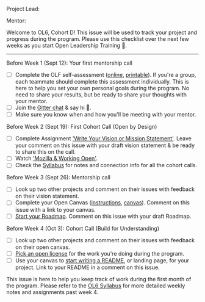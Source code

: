 <!---
  Create one issue for each project in OL6. If you applied as a team, please
  coordinate with your teammates and have one person create this issue.

  Instructions:

  1. Add your project title in the Title field above ^
  2. Add your GitHub username (and your teammates) below --->
Project Lead:

<!---
  3. Add your mentor's GitHub username below --->
Mentor:
<!---
  4. Keep everything below and click 'Submit new issue'  --->

Welcome to OL6, Cohort D! This issue will be used to track your project and progress during the program. Please use this checklist over the next few weeks as you start Open Leadership Training :tada:.

***
Before Week 1 (Sept 12): Your first mentorship call
- [ ] Complete the OLF self-assessment ([online](https://mzl.la/olf-online-assessment), [printable](https://mzl.la/olf-self-assessment)). If you're a group, each teammate should complete this assessment individually. This is here to help you set your own personal goals during the program. No need to share your results, but be ready to share your thoughts with your mentor.
- [ ] Join the [Gitter chat](https://gitter.im/mozilla/open-leadership-training) & say hi :wave:.
- [ ] Make sure you know when and how you'll be meeting with your mentor.

Before Week 2 (Sept 19): First Cohort Call (Open by Design)
- [ ] Complete Assignment ['Write Your Vision or Mission Statement'](https://mozilla.github.io/open-leadership-training-series/articles/introduction-to-open-leadership/stating-your-project-vision/). Leave your comment on this issue with your draft vision statement & be ready to share this on the call.
- [ ] Watch ['Mozilla & Working Open'](https://youtu.be/quKdaqlR_9w).
- [ ] Check the [Syllabus](https://mzl.la/ol6-syllabus) for notes and connection info for all the cohort calls.

Before Week 3 (Sept 26): Mentorship call
- [ ] Look up two other projects and comment on their issues with feedback on their vision statement.
- [ ] Complete your Open Canvas ([instructions](https://mozilla.github.io/open-leadership-training-series/articles/opening-your-project/develop-an-open-project-strategy-with-open-canvas/), [canvas](https://goo.gl/to6PYn)). Comment on this issue with a link to your canvas.
- [ ] [Start your Roadmap](https://mozilla.github.io/open-leadership-training-series/articles/opening-your-project/start-your-project-roadmap/). Comment on this issue with your draft Roadmap.

Before Week 4 (Oct 3): Cohort Call (Build for Understanding)
- [ ] Look up two other projects and comment on their issues with feedback on their open canvas.
- [ ] [Pick an open license](https://mozilla.github.io/open-leadership-training-series/articles/get-your-project-online/sharing-your-work-in-the-open/) for the work you're doing during the program.
- [ ] Use your canvas to [start writing a README](https://mozilla.github.io/open-leadership-training-series/articles/opening-your-project/write-a-great-project-readme/), or landing page, for your project. Link to your README in a comment on this issue.

This issue is here to help you keep track of work during the first month of the program. Please refer to the [OL6 Syllabus](https://mzl.la/ol6-syllabus) for more detailed weekly notes and assignments past week 4.